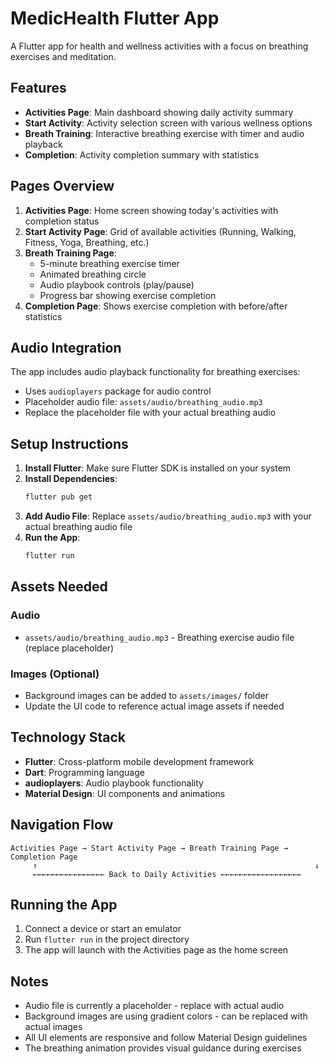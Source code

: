 # MedicHealth Flutter App

A Flutter app for health and wellness activities with a focus on breathing exercises and meditation.

## Features

- **Activities Page**: Main dashboard showing daily activity summary
- **Start Activity**: Activity selection screen with various wellness options
- **Breath Training**: Interactive breathing exercise with timer and audio playback
- **Completion**: Activity completion summary with statistics

## Pages Overview

1. **Activities Page**: Home screen showing today's activities with completion status
2. **Start Activity Page**: Grid of available activities (Running, Walking, Fitness, Yoga, Breathing, etc.)
3. **Breath Training Page**: 
   - 5-minute breathing exercise timer
   - Animated breathing circle
   - Audio playbook controls (play/pause)
   - Progress bar showing exercise completion
4. **Completion Page**: Shows exercise completion with before/after statistics

## Audio Integration

The app includes audio playback functionality for breathing exercises:
- Uses `audioplayers` package for audio control
- Placeholder audio file: `assets/audio/breathing_audio.mp3`
- Replace the placeholder file with your actual breathing audio

## Setup Instructions

1. **Install Flutter**: Make sure Flutter SDK is installed on your system
2. **Install Dependencies**: 
   ```bash
   flutter pub get
   ```
3. **Add Audio File**: Replace `assets/audio/breathing_audio.mp3` with your actual breathing audio file
4. **Run the App**:
   ```bash
   flutter run
   ```

## Assets Needed

### Audio
- `assets/audio/breathing_audio.mp3` - Breathing exercise audio file (replace placeholder)

### Images (Optional)
- Background images can be added to `assets/images/` folder
- Update the UI code to reference actual image assets if needed

## Technology Stack

- **Flutter**: Cross-platform mobile development framework
- **Dart**: Programming language
- **audioplayers**: Audio playbook functionality
- **Material Design**: UI components and animations

## Navigation Flow

```
Activities Page → Start Activity Page → Breath Training Page → Completion Page
     ↑                                                              ↓
     ←←←←←←←←←←←←←←←← Back to Daily Activities ←←←←←←←←←←←←←←←←←←
```

## Running the App

1. Connect a device or start an emulator
2. Run `flutter run` in the project directory
3. The app will launch with the Activities page as the home screen

## Notes

- Audio file is currently a placeholder - replace with actual audio
- Background images are using gradient colors - can be replaced with actual images
- All UI elements are responsive and follow Material Design guidelines
- The breathing animation provides visual guidance during exercises
